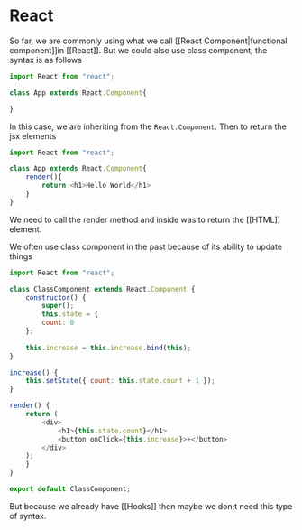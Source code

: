# React
So far, we are commonly using what we call [[React Component|functional component]]in [[React]]. But we could also use class component, the syntax is as follows
```js
import React from "react";

class App extends React.Component{

}
```

In this case, we are inheriting from the `React.Component`. Then to return the jsx elements
```js
import React from "react";

class App extends React.Component{
	render(){
		return <h1>Hello World</h1>
	}
}
```

We need to call the render method and inside was to return the [[HTML]] element. 

We often use class component in the past because of its ability to update things
```js
import React from "react";

class ClassComponent extends React.Component {
	constructor() {
		super();
		this.state = {
		count: 0
	};
	
	this.increase = this.increase.bind(this);
}

increase() {
	this.setState({ count: this.state.count + 1 });
}

render() {
	return (
		<div>
			<h1>{this.state.count}</h1>
			<button onClick={this.increase}>+</button>
		</div>
	);
	}
}

export default ClassComponent;
```

But because we already have [[Hooks]] then maybe we don;t need this type of syntax. 